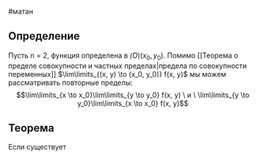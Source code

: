 #матан 
## Определение
Пусть n = 2, функция определена в $\dot(O)(x_0, y_0)$. Помимо [[Теорема о пределе совокупности и частных пределах|предела по совокупности переменных]] $\lim\limits_{(x, y) \to (x_0, y_0)} f(x, y)$ мы можем рассматривать повторные пределы: $$\lim\limits_{x \to x_0}\lim\limits_{y \to y_0} f(x, y) \ и \ \lim\limits_{y \to y_0}\lim\limits_{x \to x_0} f(x, y)$$
## Теорема
Если существует 